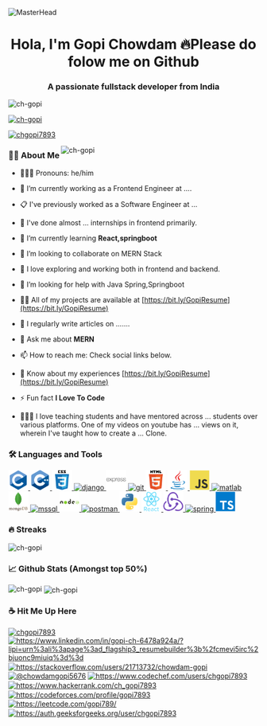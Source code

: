 ![MasterHead](https://i.pinimg.com/originals/2f/f4/28/2ff428006f3ade5f10beac69372062ab.gif)
<h1 align="center">
Hola, I'm Gopi Chowdam  🔥Please do folow me on Github </h1>
<h3 align="center">A passionate fullstack developer from India</h3>

<p align="left"> <img src="https://komarev.com/ghpvc/?username=ch-gopi&label=Profile%20views&color=0e75b6&style=flat" alt="ch-gopi" /> </p>

<p align="left"> <a href="https://github.com/ryo-ma/github-profile-trophy"><img src="https://github-profile-trophy.vercel.app/?username=ch-gopi" alt="ch-gopi" /></a> </p>

<p align="left"> <a href="https://twitter.com/chgopi7893" target="blank"><img src="https://img.shields.io/twitter/follow/chgopi7893?logo=twitter&style=for-the-badge" alt="chgopi7893" /></a> </p>
<img align="right" width="398" src="https://cdn.dribbble.com/users/1162077/screenshots/3848914/programmer.gif" alt="ch-gopi" /> 

<h3 align="left">👩‍💻 About Me</h3>

- 👩🏻‍💻 Pronouns: he/him
  
- 💼 I’m currently working as a Frontend Engineer at ....
  
- 📋 I've previously worked as a Software Engineer at ...
  
- 🎒 I've done almost ... internships in frontend primarily.
  
- 🌱 I’m currently learning **React,springboot**

- 👯 I’m looking to collaborate on MERN Stack
  
- 🧭 I love exploring and working both in frontend and backend.

- 🤝 I’m looking for help with Java Spring,Springboot

- 👨‍💻 All of my projects are available at [https://bit.ly/GopiResume](https://bit.ly/GopiResume)

- 📝 I regularly write articles on .......

- 💬 Ask me about **MERN**

- 📫 How to reach me: Check social links below.

- 📄 Know about my experiences [https://bit.ly/GopiResume](https://bit.ly/GopiResume)

- ⚡ Fun fact **I Love To Code**
  
- 👩🏻‍🏫 I love teaching students and have mentored across ... students over various platforms. One of my videos on youtube has ... views on it, wherein I've taught how to           create a ... Clone.



<h3 align="left">🛠️ Languages and Tools</h3>

<p align="left"> <a href="https://www.cprogramming.com/" target="_blank" rel="noreferrer"> <img src="https://raw.githubusercontent.com/devicons/devicon/master/icons/c/c-original.svg" alt="c" width="40" height="40"/> </a> <a href="https://www.w3schools.com/cpp/" target="_blank" rel="noreferrer"> <img src="https://raw.githubusercontent.com/devicons/devicon/master/icons/cplusplus/cplusplus-original.svg" alt="cplusplus" width="40" height="40"/> </a> <a href="https://www.w3schools.com/css/" target="_blank" rel="noreferrer"> <img src="https://raw.githubusercontent.com/devicons/devicon/master/icons/css3/css3-original-wordmark.svg" alt="css3" width="40" height="40"/> </a> <a href="https://www.djangoproject.com/" target="_blank" rel="noreferrer"> <img src="https://cdn.worldvectorlogo.com/logos/django.svg" alt="django" width="40" height="40"/> </a> <a href="https://expressjs.com" target="_blank" rel="noreferrer"> <img src="https://raw.githubusercontent.com/devicons/devicon/master/icons/express/express-original-wordmark.svg" alt="express" width="40" height="40"/> </a> <a href="https://git-scm.com/" target="_blank" rel="noreferrer"> <img src="https://www.vectorlogo.zone/logos/git-scm/git-scm-icon.svg" alt="git" width="40" height="40"/> </a> <a href="https://www.w3schools.com/html/" target="_blank" rel="noreferrer"> <img src="https://raw.githubusercontent.com/devicons/devicon/master/icons/html5/html5-original-wordmark.svg" alt="html5" width="40" height="40"/> </a> <a href="https://www.java.com" target="_blank" rel="noreferrer"> <img src="https://raw.githubusercontent.com/devicons/devicon/master/icons/java/java-original.svg" alt="java" width="40" height="40"/> </a> <a href="https://developer.mozilla.org/en-US/docs/Web/JavaScript" target="_blank" rel="noreferrer"> <img src="https://raw.githubusercontent.com/devicons/devicon/master/icons/javascript/javascript-original.svg" alt="javascript" width="40" height="40"/> </a> <a href="https://www.mathworks.com/" target="_blank" rel="noreferrer"> <img src="https://upload.wikimedia.org/wikipedia/commons/2/21/Matlab_Logo.png" alt="matlab" width="40" height="40"/> </a> <a href="https://www.mongodb.com/" target="_blank" rel="noreferrer"> <img src="https://raw.githubusercontent.com/devicons/devicon/master/icons/mongodb/mongodb-original-wordmark.svg" alt="mongodb" width="40" height="40"/> </a> <a href="https://www.microsoft.com/en-us/sql-server" target="_blank" rel="noreferrer"> <img src="https://www.svgrepo.com/show/303229/microsoft-sql-server-logo.svg" alt="mssql" width="40" height="40"/> </a> <a href="https://nodejs.org" target="_blank" rel="noreferrer"> <img src="https://raw.githubusercontent.com/devicons/devicon/master/icons/nodejs/nodejs-original-wordmark.svg" alt="nodejs" width="40" height="40"/> </a> <a href="https://postman.com" target="_blank" rel="noreferrer"> <img src="https://www.vectorlogo.zone/logos/getpostman/getpostman-icon.svg" alt="postman" width="40" height="40"/> </a> <a href="https://www.python.org" target="_blank" rel="noreferrer"> <img src="https://raw.githubusercontent.com/devicons/devicon/master/icons/python/python-original.svg" alt="python" width="40" height="40"/> </a> <a href="https://reactjs.org/" target="_blank" rel="noreferrer"> <img src="https://raw.githubusercontent.com/devicons/devicon/master/icons/react/react-original-wordmark.svg" alt="react" width="40" height="40"/> </a> <a href="https://redux.js.org" target="_blank" rel="noreferrer"> <img src="https://raw.githubusercontent.com/devicons/devicon/master/icons/redux/redux-original.svg" alt="redux" width="40" height="40"/> </a> <a href="https://spring.io/" target="_blank" rel="noreferrer"> <img src="https://www.vectorlogo.zone/logos/springio/springio-icon.svg" alt="spring" width="40" height="40"/> </a> <a href="https://www.typescriptlang.org/" target="_blank" rel="noreferrer"> <img src="https://raw.githubusercontent.com/devicons/devicon/master/icons/typescript/typescript-original.svg" alt="typescript" width="40" height="40"/> </a> </p>

<h3 align="left">🔥 Streaks</h3>

<p><img align="center" src="https://github-readme-streak-stats.herokuapp.com/?user=ch-gopi&" alt="ch-gopi" /></p>

<h3 align="left">📈 Github Stats (Amongst top 50%)</h3>
<p><img align="left" src="https://github-readme-stats.vercel.app/api/top-langs?username=ch-gopi&show_icons=true&locale=en&layout=compact" alt="ch-gopi"  /></p>
<p>&nbsp;<img align="center" src="https://github-readme-stats.vercel.app/api?username=ch-gopi&show_icons=true&locale=en" alt="ch-gopi"height="165"/></p>



<h3 align="left">☕ Hit Me Up Here</h3>

<p align="left">
<a href="https://twitter.com/chgopi7893" target="blank"><img align="center" src="https://raw.githubusercontent.com/rahuldkjain/github-profile-readme-generator/master/src/images/icons/Social/twitter.svg" alt="chgopi7893" height="30" width="40" /></a>
<a href="https://linkedin.com/in/https://www.linkedin.com/in/gopi-ch-6478a924a/?lipi=urn%3ali%3apage%3ad_flagship3_resumebuilder%3b%2fcmevi5irc%2bjuonc9miuiq%3d%3d" target="blank"><img align="center" src="https://raw.githubusercontent.com/rahuldkjain/github-profile-readme-generator/master/src/images/icons/Social/linked-in-alt.svg" alt="https://www.linkedin.com/in/gopi-ch-6478a924a/?lipi=urn%3ali%3apage%3ad_flagship3_resumebuilder%3b%2fcmevi5irc%2bjuonc9miuiq%3d%3d" height="30" width="40" /></a>
<a href="https://stackoverflow.com/users/https://stackoverflow.com/users/21713732/chowdam-gopi" target="blank"><img align="center" src="https://raw.githubusercontent.com/rahuldkjain/github-profile-readme-generator/master/src/images/icons/Social/stack-overflow.svg" alt="https://stackoverflow.com/users/21713732/chowdam-gopi" height="30" width="40" /></a>
<a href="https://www.youtube.com/c/@chowdamgopi5676" target="blank"><img align="center" src="https://raw.githubusercontent.com/rahuldkjain/github-profile-readme-generator/master/src/images/icons/Social/youtube.svg" alt="@chowdamgopi5676" height="30" width="40" /></a>
<a href="https://www.codechef.com/users/https://www.codechef.com/users/chgopi7893" target="blank"><img align="center" src="https://cdn.jsdelivr.net/npm/simple-icons@3.1.0/icons/codechef.svg" alt="https://www.codechef.com/users/chgopi7893" height="30" width="40" /></a>
<a href="https://www.hackerrank.com/https://www.hackerrank.com/ch_gopi7893" target="blank"><img align="center" src="https://raw.githubusercontent.com/rahuldkjain/github-profile-readme-generator/master/src/images/icons/Social/hackerrank.svg" alt="https://www.hackerrank.com/ch_gopi7893" height="30" width="40" /></a>
<a href="https://codeforces.com/profile/https://codeforces.com/profile/gopi7893" target="blank"><img align="center" src="https://raw.githubusercontent.com/rahuldkjain/github-profile-readme-generator/master/src/images/icons/Social/codeforces.svg" alt="https://codeforces.com/profile/gopi7893" height="30" width="40" /></a>
<a href="https://www.leetcode.com/https://leetcode.com/gopi789/" target="blank"><img align="center" src="https://raw.githubusercontent.com/rahuldkjain/github-profile-readme-generator/master/src/images/icons/Social/leet-code.svg" alt="https://leetcode.com/gopi789/" height="30" width="40" /></a>
<a href="https://auth.geeksforgeeks.org/user/https://auth.geeksforgeeks.org/user/chgopi7893" target="blank"><img align="center" src="https://raw.githubusercontent.com/rahuldkjain/github-profile-readme-generator/master/src/images/icons/Social/geeks-for-geeks.svg" alt="https://auth.geeksforgeeks.org/user/chgopi7893" height="30" width="40" /></a>

</p>
